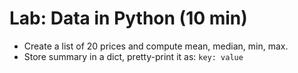 # Lab: Data in Python (10 min)
- Create a list of 20 prices and compute mean, median, min, max.
- Store summary in a dict, pretty-print it as: `key: value`
